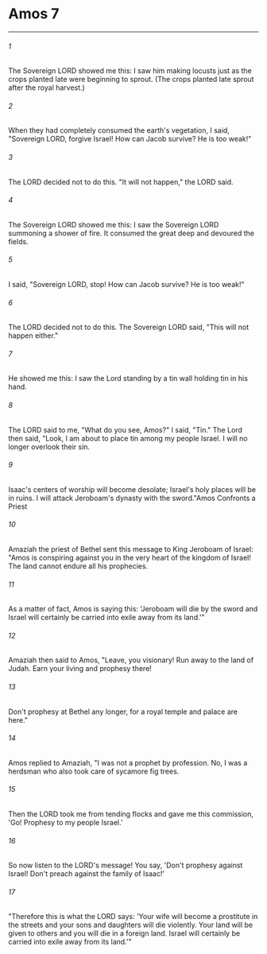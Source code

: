 # Amos 7
***



###### 1 
The Sovereign LORD showed me this: I saw him making locusts just as the crops planted late were beginning to sprout. (The crops planted late sprout after the royal harvest.) 

###### 2 
When they had completely consumed the earth's vegetation, I said, "Sovereign LORD, forgive Israel! How can Jacob survive? He is too weak!" 

###### 3 
The LORD decided not to do this. "It will not happen," the LORD said. 

###### 4 
The Sovereign LORD showed me this: I saw the Sovereign LORD summoning a shower of fire. It consumed the great deep and devoured the fields. 

###### 5 
I said, "Sovereign LORD, stop! How can Jacob survive? He is too weak!" 

###### 6 
The LORD decided not to do this. The Sovereign LORD said, "This will not happen either." 

###### 7 
He showed me this: I saw the Lord standing by a tin wall holding tin in his hand. 

###### 8 
The LORD said to me, "What do you see, Amos?" I said, "Tin." The Lord then said, "Look, I am about to place tin among my people Israel. I will no longer overlook their sin. 

###### 9 
Isaac's centers of worship will become desolate; Israel's holy places will be in ruins. I will attack Jeroboam's dynasty with the sword."Amos Confronts a Priest 

###### 10 
Amaziah the priest of Bethel sent this message to King Jeroboam of Israel: "Amos is conspiring against you in the very heart of the kingdom of Israel! The land cannot endure all his prophecies. 

###### 11 
As a matter of fact, Amos is saying this: 'Jeroboam will die by the sword and Israel will certainly be carried into exile away from its land.'" 

###### 12 
Amaziah then said to Amos, "Leave, you visionary! Run away to the land of Judah. Earn your living and prophesy there! 

###### 13 
Don't prophesy at Bethel any longer, for a royal temple and palace are here." 

###### 14 
Amos replied to Amaziah, "I was not a prophet by profession. No, I was a herdsman who also took care of sycamore fig trees. 

###### 15 
Then the LORD took me from tending flocks and gave me this commission, 'Go! Prophesy to my people Israel.' 

###### 16 
So now listen to the LORD's message! You say, 'Don't prophesy against Israel! Don't preach against the family of Isaac!' 

###### 17 
"Therefore this is what the LORD says: 'Your wife will become a prostitute in the streets and your sons and daughters will die violently. Your land will be given to others and you will die in a foreign land. Israel will certainly be carried into exile away from its land.'"
